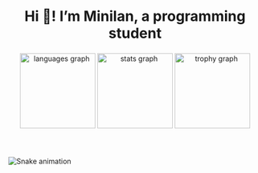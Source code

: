 <h1 align="center">Hi 👋! I’m Minilan, a programming student</h1>

###

<div align="center">
  <img src="https://github-readme-stats.vercel.app/api/top-langs?username=Minilan69&locale=en&hide_title=false&layout=compact&card_width=320&langs_count=4&theme=dark&hide_border=false&custom_title=My%20Main%20Programming%20Languages" height="150" alt="languages graph"  />
  <img src="https://github-readme-stats.vercel.app/api?username=Minilan69&hide_title=false&hide_rank=false&show_icons=true&include_all_commits=true&count_private=true&disable_animations=false&theme=dark&locale=en&hide_border=false&custom_title=My%20GitHub%20Stats" height="150" alt="stats graph"  />
  <img src="https://github-profile-trophy.vercel.app?username=Minilan69&theme=dark_lover" height="150" alt="trophy graph"  />
</div>

###

<br clear="both">


![Snake animation](https://github.com/Minilan69/Minilan69/blob/output/github-snake.svg)

###

